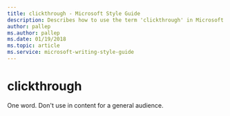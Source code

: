 ```yaml
---
title: clickthrough - Microsoft Style Guide
description: Describes how to use the term 'clickthrough' in Microsoft content and clarifies how to style it as one word rather than two.
author: pallep
ms.author: pallep
ms.date: 01/19/2018
ms.topic: article
ms.service: microsoft-writing-style-guide
---
```


# clickthrough

One word. Don't use in content for a general audience. 
